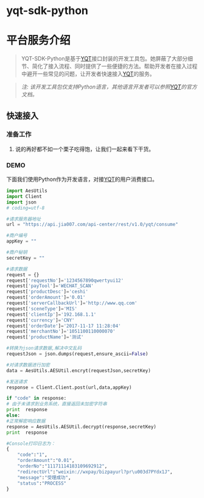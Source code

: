 # yqt-sdk-python
# 平台服务介绍

> YQT-SDK-Python是基于[YQT](http://doc.jia007.com)接口封装的开发工具包。她屏蔽了大部分细节、简化了接入流程、同时提供了一些便捷的方法。帮助开发者在接入过程中避开一些常见的问题，让开发者快速接入[YQT](http://doc.jia007.com)的服务。

> *注: 该开发工具包仅支持Python语言，其他语言开发者可以参照[YQT](http://doc.jia007.com)的官方文档。*

##  快速接入

### 准备工作

1. 说的再好都不如一个栗子吃得饱，让我们一起来看下干货。

### DEMO 

下面我们使用Python作为开发语言，对接[YQT](http://doc.jia007.com)的用户消费接口。

```python
import AesUtils
import Client
import json
# coding=utf-8

#请求服务器地址
url = "https://api.jia007.com/api-center/rest/v1.0/yqt/consume"

#商户编号
appKey = ""

#商户秘钥
secretKey = ""

#请求数据
request = {}
request['requestNo']='1234567890qwertyui12'
request['payTool']='WECHAT_SCAN'
request['productDesc']='ceshi'
request['orderAmount']='0.01'
request['serverCallbackUrl']='http://www.qq.com'
request['sceneType']='MIS'
request['clientIp']='192.168.1.1'
request['currency']='CNY'
request['orderDate']='2017-11-17 11:28:04'
request['merchantNo']='1051100110000070'
request['productName']='测试'

#转换为json请求数据,解决中文乱码
requestJson = json.dumps(request,ensure_ascii=False)

#对请求数据进行加密
data = AesUtils.AESUtil.encryt(requestJson,secretKey)

#发送请求
response = Client.Client.post(url,data,appKey)

if "code" in response:
# 由于未请求到业务系统，直接返回未加密字符串
print  response
else:
#正常解密响应数据
response = AesUtils.AESUtil.decrypt(response,secretKey)
print  response

#Console打印日志为：
{
    "code":"1",
    "orderAmount":"0.01",
    "orderNo":"11171114183109692912",
    "redirectUrl":"weixin://wxpay/bizpayurl?pr\u003d7PYdx1J",
    "message":"受理成功",
    "status":"PROCESS"
}
```